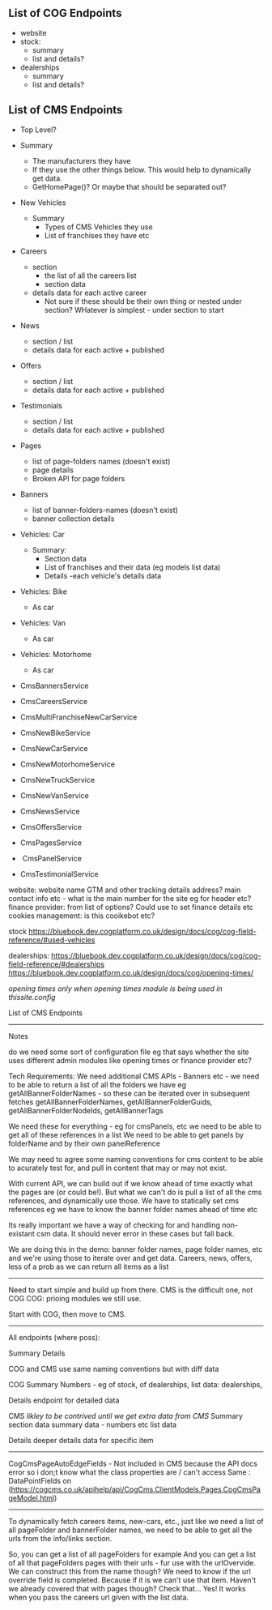 ## List of COG Endpoints

- website
- stock: 
	- summary
	- list and details?
- dealerships
	- summary
	- list and details?

## List of CMS Endpoints

- Top Level?
- Summary
	- The manufacturers they have
	- If they use the other things below. This would help to dynamically get data.
	- GetHomePage()? Or maybe that should be separated out?
- New Vehicles
	- Summary
		- Types of CMS Vehicles they use
		- List of franchises they have etc
		
- Careers
	- section
		- the list of all the careers list
		- section data
	- details data for each active career
		- Not sure if these should be their own thing or nested under section? WHatever is simplest - under section to start
- News
	- section / list
	- details data for each active + published 
	
- Offers
	- section / list
	- details data for each active + published 
	
- Testimonials
	- section / list
	- details data for each active + published 
 
- Pages
	- list of page-folders names (doesn't exist)
	- page details
	- Broken API for page folders
	
- Banners
	- list of banner-folders-names (doesn't exist)
	- banner collection details

- Vehicles: Car
	- Summary: 
		- Section data
		- List of franchises and their data (eg models list data)
		- Details  -each vehicle's details data
		
- Vehicles: Bike
	- As car
- Vehicles: Van
	- As car
- Vehicles: Motorhome
	- As car
	
- CmsBannersService
- CmsCareersService
- CmsMultiFranchiseNewCarService
- CmsNewBikeService
- CmsNewCarService
- CmsNewMotorhomeService
- CmsNewTruckService
- CmsNewVanService
- CmsNewsService 
- CmsOffersService
- CmsPagesService
-  CmsPanelService
- CmsTestimonialService

website: 
website name
GTM and other tracking details
address?
main contact info etc - what is the main number for the site eg for header etc?
finance provider: from list of options? Could use to set finance details etc
cookies management: is this cooikebot etc?

stock
https://bluebook.dev.cogplatform.co.uk/design/docs/cog/cog-field-reference/#used-vehicles

dealerships: 
https://bluebook.dev.cogplatform.co.uk/design/docs/cog/cog-field-reference/#dealerships
https://bluebook.dev.cogplatform.co.uk/design/docs/cog/opening-times/

*opening times only when opening times module is being used in thissite.config*

List of CMS Endpoints


----
Notes

do we need some sort of configuration file eg that says whether the site uses different admin modules like opening times or finance provider etc?

Tech Requirements: 
We need additional CMS APIs -
Banners etc - we need to be able to return a list of all the folders we have eg 
getAllBannerFolderNames - so these can be iterated over in subsequent fetches
getAllBannerFolderNames, getAllBannerFolderGuids, getAllBannerFolderNodeIds, getAllBannerTags

We need these for everything - eg for cmsPanels, etc we need to be able to get all of these references in a list
We need to be able to get panels by folderName and by their own panelReference

We may need to agree some naming conventions for cms content to be able to acurately test for, and pull in content that may or may not exist.

With current API, we can build out if we know ahead of time exactly what the pages are (or could be!). But what we can't do is pull a list of all the cms references, and dynamically use those. We have to statically set cms references eg we have to know the banner folder names ahead of time etc

Its really important we have a way of checking for and handling non-existant csm data. It should never error in these cases but fall back. 

We are doing this in the demo: 
banner folder names, page folder names, etc and we're using those to iterate over and get data.
Careers, news, offers, less of a prob as we can return all items as a list

---
Need to start simple and build up from there. 
CMS is the difficult one, not COG
COG: prioing modules we still use. 

Start with COG, then move to CMS. 

----
All endpoints (where poss): 

Summary 
Details

COG and CMS use same naming conventions but with diff data

COG
Summary 
Numbers - eg of stock, of dealerships,
list data: dealerships, 

Details
endpoint for detailed data

CMS
*likley to be contrived until we get extra data from CMS*
Summary 
section data
summary data - numbers etc
list data

Details
deeper details data for specific item


---
CogCmsPageAutoEdgeFields - Not included in CMS because the API docs error so i don;t know what the class properties are / can't access
Same : DataPointFields on (https://cogcms.co.uk/apihelp/api/CogCms.ClientModels.Pages.CogCmsPageModel.html)

---
To dynamically fetch careers items, new-cars, etc., just like we need a list of all pageFolder and bannerFolder names, we need to be able to get all the urls from the info/links section.

So, you can get a list of all pageFolders for example
And you can get a list of all that pageFolders pages with their urls - fur use with the urlOvervide.
We can construct this from the name though? 
We need to know if the url override field is completed. Because if it is we can't use that item.
Haven't we already covered that with pages though? Check that...
Yes! It works when you pass the careers url given with the list data. 


